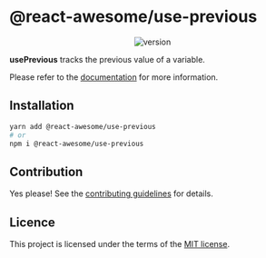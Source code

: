 # @react-awesome/use-previous

<p align="center">
  <img alt="version" src="https://img.shields.io/npm/v/%40react-awesome%2Fuse-previous" />
</p>

**usePrevious** tracks the previous value of a variable.

Please refer to the [documentation](https://react-awesome-components.vercel.app/docs/use-previous) for more information.

## Installation

```sh
yarn add @react-awesome/use-previous
# or
npm i @react-awesome/use-previous
```

## Contribution

Yes please! See the
[contributing guidelines](https://github.com/trinhthinh388/react-awesome-components/blob/master/CONTRIBUTING.md)
for details.

## Licence

This project is licensed under the terms of the
[MIT license](https://github.com/trinhthinh388/react-awesome-components/blob/master/LICENSE).
